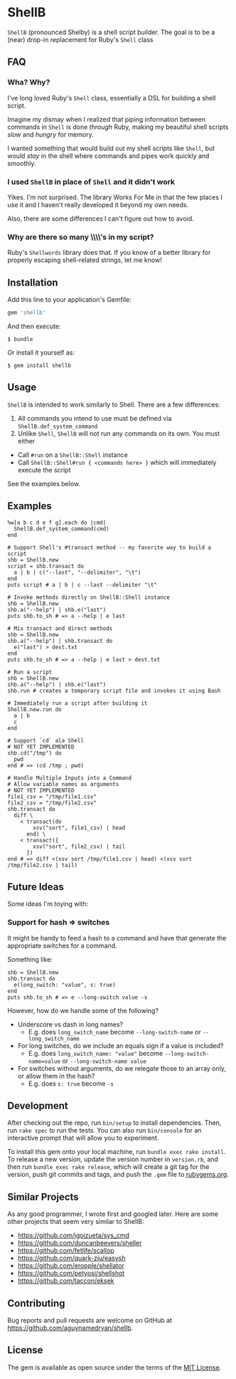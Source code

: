 # ShellB

`ShellB` (pronounced Shelby) is a shell script builder.  The goal is to be a (near) drop-in replacement for Ruby's `Shell` class


## FAQ

### Wha?  Why?

I've long loved Ruby's `Shell` class, essentially a DSL for building a shell script.

Imagine my dismay when I realized that piping information between commands in `Shell` is done _through_ Ruby, making my beautiful shell scripts _slow_ and _hungry_ for memory.

I wanted something that would build out my shell scripts like `Shell`, but would _stay_ in the shell where commands and pipes work quickly and smoothly.

### I used `ShellB` in place of `Shell` and it didn't work

Yikes.  I'm not surprised. The library Works For Me in that the few places I use it and I haven't really developed it beyond my own needs.

Also, there are some differences I can't figure out how to avoid.

### Why are there so many \\\\\\\\'s in my script?

Ruby's `Shellwords` library does that.  If you know of a better library for properly escaping shell-related strings, let me know!

## Installation

Add this line to your application's Gemfile:

```ruby
gem 'shellb'
```

And then execute:

    $ bundle

Or install it yourself as:

    $ gem install shellb

## Usage

`ShellB` is intended to work similarly to Shell.  There are a few differences:

1. All commands you intend to use must be defined via `ShellB.def_system_command`
2. Unlike `Shell`, `ShellB` will not run any commands on its own.  You must either
  - Call `#run` on a `ShellB::Shell` instance
  - Call `ShellB::Shell#run { <commands here> }` which will immediately execute the script

See the examples below.

## Examples

```
%w[a b c d e f g].each do |cmd|
  ShellB.def_system_command(cmd)
end

# Support Shell's #transact method -- my favorite way to build a script
shb = ShellB.new
script = shb.transact do
  a | b | c("--last", "--delimiter", "\t")
end
puts script # a | b | c --last --delimiter "\t"

# Invoke methods directly on ShellB::Shell instance
shb = ShellB.new
shb.a("--help") | shb.e("last")
puts shb.to_sh # => a --help | e last

# Mix transact and direct methods
shb = ShellB.new
shb.a("--help") | shb.transact do
  e("last") > dest.txt
end
puts shb.to_sh # => a --help | e last > dest.txt

# Run a script
shb = ShellB.new
shb.a("--help") | shb.e("last")
shb.run # creates a temporary script file and invokes it using Bash

# Immediately run a script after building it
ShellB.new.run do
  a | b
  c
end

# Support `cd` ala Shell
# NOT YET IMPLEMENTED
shb.cd("/tmp") do
  pwd
end # => (cd /tmp ; pwd)

# Handle Multiple Inputs into a Command
# Allow variable names as arguments
# NOT YET IMPLEMENTED
file1_csv = "/tmp/file1.csv"
file2_csv = "/tmp/file2.csv"
shb.transact do
  diff \
    < transact(do
        xsv("sort", file1_csv) | head
      end) \
    < transact({
        xsv("sort", file2_csv) | tail
      })
end # => diff <(xsv sort /tmp/file1.csv | head) <(xsv sort /tmp/file2.csv | tail)
```

## Future Ideas

Some ideas I'm toying with:

### Support for hash => switches

It might be handy to feed a hash to a command and have that generate the appropriate switches for a command.

Something like:

```
shb = ShellB.new
shb.transact do
  e(long_switch: "value", s: true)
end
puts shb.to_sh # => e --long-switch value -s
```

However, how do we handle some of the following?

- Underscore vs dash in long names?
  - E.g. does `long_switch_name` become `--long-switch-name` or `--long_switch_name`
- For long switches, do we include an equals sign if a value is included?
  - E.g. does `long_switch_name: "value"` become `--long-switch-name=value` or `--long-switch-name value`
- For switches without arguments, do we relegate those to an array only, or allow them in the hash?
  - E.g. does `s: true` become `-s`

## Development

After checking out the repo, run `bin/setup` to install dependencies. Then, run `rake spec` to run the tests. You can also run `bin/console` for an interactive prompt that will allow you to experiment.

To install this gem onto your local machine, run `bundle exec rake install`. To release a new version, update the version number in `version.rb`, and then run `bundle exec rake release`, which will create a git tag for the version, push git commits and tags, and push the `.gem` file to [rubygems.org](https://rubygems.org).

## Similar Projects

As any good programmer, I wrote first and googled later.  Here are some other projects that seem very similar to ShellB:

- https://github.com/jgoizueta/sys_cmd
- https://github.com/duncanbeevers/sheller
- https://github.com/fetlife/scallop
- https://github.com/quark-zju/easysh
- https://github.com/eropple/shellator
- https://github.com/petyosi/shellshot
- https://github.com/taccon/eksek

## Contributing

Bug reports and pull requests are welcome on GitHub at https://github.com/aguynamedryan/shellb.

## License

The gem is available as open source under the terms of the [MIT License](https://opensource.org/licenses/MIT).
